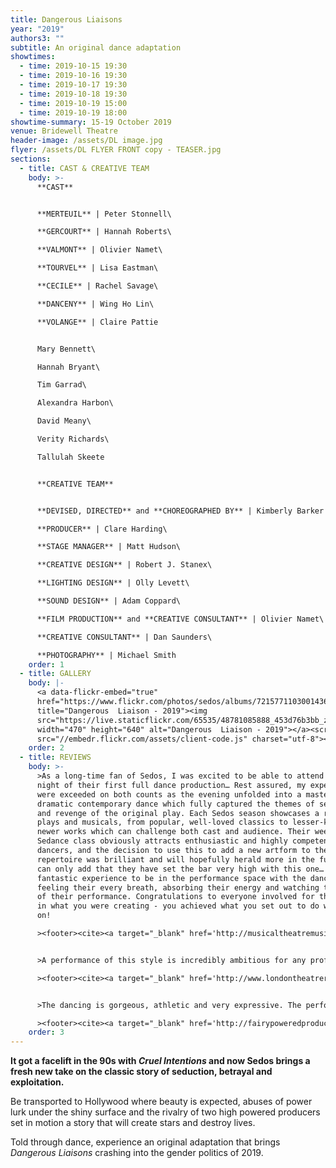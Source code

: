 ```yaml
---
title: Dangerous Liaisons
year: "2019"
authors3: ""
subtitle: An original dance adaptation
showtimes:
  - time: 2019-10-15 19:30
  - time: 2019-10-16 19:30
  - time: 2019-10-17 19:30
  - time: 2019-10-18 19:30
  - time: 2019-10-19 15:00
  - time: 2019-10-19 18:00
showtime-summary: 15-19 October 2019
venue: Bridewell Theatre
header-image: /assets/DL image.jpg
flyer: /assets/DL FLYER FRONT copy - TEASER.jpg
sections:
  - title: CAST & CREATIVE TEAM
    body: >-
      **CAST**


      **MERTEUIL** | Peter Stonnell\

      **GERCOURT** | Hannah Roberts\

      **VALMONT** | Olivier Namet\

      **TOURVEL** | Lisa Eastman\

      **CECILE** | Rachel Savage\

      **DANCENY** | Wing Ho Lin\

      **VOLANGE** | Claire Pattie


      Mary Bennett\

      Hannah Bryant\

      Tim Garrad\

      Alexandra Harbon\

      David Meany\

      Verity Richards\

      Tallulah Skeete


      **CREATIVE TEAM**


      **DEVISED, DIRECTED** and **CHOREOGRAPHED BY** | Kimberly Barker and Tom Leonard~\

      **PRODUCER** | Clare Harding\

      **STAGE MANAGER** | Matt Hudson\

      **CREATIVE DESIGN** | Robert J. Stanex\

      **LIGHTING DESIGN** | Olly Levett\

      **SOUND DESIGN** | Adam Coppard\

      **FILM PRODUCTION** and **CREATIVE CONSULTANT** | Olivier Namet\

      **CREATIVE CONSULTANT** | Dan Saunders\

      **PHOTOGRAPHY** | Michael Smith
    order: 1
  - title: GALLERY
    body: |-
      <a data-flickr-embed="true"
      href="https://www.flickr.com/photos/sedos/albums/72157711030014363"
      title="Dangerous  Liaison - 2019"><img
      src="https://live.staticflickr.com/65535/48781085888_453d76b3bb_z.jpg"
      width="470" height="640" alt="Dangerous  Liaison - 2019"></a><script async
      src="//embedr.flickr.com/assets/client-code.js" charset="utf-8"></script>
    order: 2
  - title: REVIEWS
    body: >-
      >As a long-time fan of Sedos, I was excited to be able to attend the first
      night of their first full dance production… Rest assured, my expectations
      were exceeded on both counts as the evening unfolded into a masterclass of
      dramatic contemporary dance which fully captured the themes of seduction
      and revenge of the original play. Each Sedos season showcases a range of
      plays and musicals, from popular, well-loved classics to lesser-known and
      newer works which can challenge both cast and audience. Their weekly
      Sedance class obviously attracts enthusiastic and highly competent
      dancers, and the decision to use this to add a new artform to their
      repertoire was brilliant and will hopefully herald more in the future. I
      can only add that they have set the bar very high with this one… It was a
      fantastic experience to be in the performance space with the dancers,
      feeling their every breath, absorbing their energy and watching the skill
      of their performance. Congratulations to everyone involved for the faith
      in what you were creating - you achieved what you set out to do with bells
      on!

      ><footer><cite><a target="_blank" href='http://musicaltheatremusings.co.uk/dangerous-liaisons'>Dangerous Liaisons, 2019, Musical Theatre Musings</a></cite></footer>


      >A performance of this style is incredibly ambitious for any professional dance troop. What makes this more impressive is that an amateur dramatics society created all of this. Sedos are known for their incredibly high-quality shows, but Dangerous Liaisons has put them on a whole different level. This production with these incredible performers would not be out of place on a West End stage.

      ><footer><cite><a target="_blank" href='http://www.londontheatrereviews.co.uk/post.cfm?p=1820'>Dangerous Liaisons, 2019, London Theatre Reviews (*****)</a></cite></footer>


      >The dancing is gorgeous, athletic and very expressive. The performance space is tiny, so you are up close and personal with the dancers/actors, and they absolutely carry you along with the story… Sedos is an amateur company, but there is nothing amateurish about this show – it’s ambitious, clever and exciting, but also beautifully economical and precise.

      ><footer><cite><a target="_blank" href='http://fairypoweredproductions.com/dangerous-liaisons-review/'>Dangerous Liaisons, 2019, Fairy Powered Productions (****)</a></cite></footer>
    order: 3
---
```

<!--StartFragment-->

**It got a facelift in the 90s with *Cruel Intentions* and now Sedos brings a fresh new take on the classic story of seduction, betrayal and exploitation.**

Be transported to Hollywood where beauty is expected, abuses of power lurk under the shiny surface and the rivalry of two high powered producers set in motion a story that will create stars and destroy lives.

Told through dance, experience an original adaptation that brings *Dangerous Liaisons* crashing into the gender politics of 2019.

<!--EndFragment-->